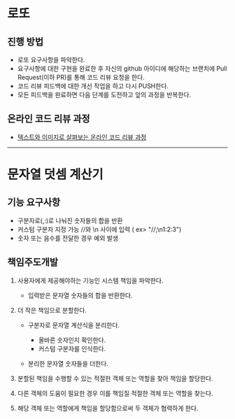 # 로또
## 진행 방법
* 로또 요구사항을 파악한다.
* 요구사항에 대한 구현을 완료한 후 자신의 github 아이디에 해당하는 브랜치에 Pull Request(이하 PR)를 통해 코드 리뷰 요청을 한다.
* 코드 리뷰 피드백에 대한 개선 작업을 하고 다시 PUSH한다.
* 모든 피드백을 완료하면 다음 단계를 도전하고 앞의 과정을 반복한다.

## 온라인 코드 리뷰 과정
* [텍스트와 이미지로 살펴보는 온라인 코드 리뷰 과정](https://github.com/next-step/nextstep-docs/tree/master/codereview)

---
# 문자열 덧셈 계산기
## 기능 요구사항
* 구분자로(,:)로 나눠진 숫자들의 합을 반환
* 커스텀 구분자 지정 가능 //와 \n 사이에 입력 ( ex> "//;\n1:2:3")
* 숫자 또는 음수를 전달한 경우 예외 발생

## 책임주도개발
1. 사용자에게 제공해야하는 기능인 시스템 책임을 파악한다.
    * 입력받은 문자열 숫자들의 합을 반환한다.
    
2. 더 작은 책임으로 분할한다.
    * 구분자로 문자열 계산식을 분리한다.
        * 올바른 숫자인지 확인한다.
        * 커스텀 구분자를 인식한다.
        
    * 분리한 문자열 숫자들을 더한다.
    
3. 분할된 책임을 수행할 수 있는 적절한 객체 또는 역할을 찾아 책임을 할당한다.


4. 다른 객체의 도움이 필요한 경우 이를 책임질 적절한 객체 또는 역할을 찾는다.

5. 해당 객체 또는 역할에게 책임을 할당함으로써 두 객체가 협력하게 한다.
